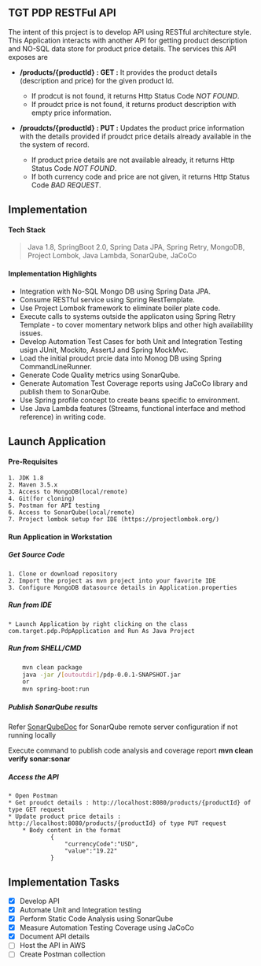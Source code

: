 ## TGT PDP RESTFul API
The intent of this project is to develop API using RESTful architecture style. This Application interacts with another API for getting product description and NO-SQL data store for product price details. The services this API exposes are 

* __/products/{productId} : GET :__  It provides the product details (description and price) for the given product Id.
    * If prodcut is not found, it returns Http Status Code _NOT FOUND_. 
    * If proudct price is not found, it returns product description with empty price information.


* __/proudcts/{productId} : PUT :__ Updates the product price information with the details provided if proudct price details already available in the the system of record.
    * If product price details are not available already, it returns Http Status Code _NOT FOUND_. 
    * If both currency code and price are not given, it returns Http Status Code _BAD REQUEST_.

## Implementation
#### Tech Stack
> Java 1.8, SpringBoot 2.0, Spring Data JPA, Spring Retry, MongoDB, Project Lombok, Java Lambda, SonarQube, JaCoCo

#### Implementation Highlights
  * Integration with No-SQL Mongo DB using Spring Data JPA.
  * Consume RESTful service using Spring RestTemplate.
  * Use Project Lombok framework to eliminate boiler plate code.
  * Execute calls to systems outside the applicaton using Spring Retry  Template - to cover momentary network blips and other high availability issues.
  * Develop Automation Test Cases for both Unit and Integration Testing usign JUnit, Mockito, AssertJ and Spring MockMvc.
  * Load the initial proudct prcie data into Monog DB using Spring CommandLineRunner.
  * Generate Code Quality metrics using SonarQube.
  * Generate Automation Test Coverage reports using JaCoCo library and publish them to SonarQube.
  * Use Spring profile concept to create beans specific to environment.
  * Use Java Lambda features (Streams, functional interface and method reference) in writing code. 

## Launch Application
#### Pre-Requisites
    1. JDK 1.8
    2. Maven 3.5.x
    3. Access to MongoDB(local/remote)
    4. Git(for cloning)
    5. Postman for API testing
    6. Access to SonarQube(local/remote)
    7. Project lombok setup for IDE (https://projectlombok.org/)
#### Run Application in Workstation
##### Get Source Code
    1. Clone or download repository
    2. Import the project as mvn project into your favorite IDE
    3. Configure MongoDB datasource details in Application.properties
##### Run from IDE
    * Launch Application by right clicking on the class com.target.pdp.PdpApplication and Run As Java Project
##### Run from SHELL/CMD
```bash
    mvn clean package
    java -jar /[outoutdir]/pdp-0.0.1-SNAPSHOT.jar
    or 
    mvn spring-boot:run
```
##### Publish SonarQube results

Refer [SonarQubeDoc](https://docs.sonarqube.org/display/SCAN/Analyzing+with+SonarQube+Scanner+for+Maven) for SonarQube remote server configuration if not running locally

Execute command to publish code analysis and coverage report __mvn clean verify sonar:sonar__

##### Access the API
    * Open Postman
    * Get proudct details : http://localhost:8080/products/{productId} of type GET request
    * Update product price details : http://localhost:8080/products/{productId} of type PUT request
        * Body content in the format 
                {
                    "currencyCode":"USD",
                    "value":"19.22"
                }

## Implementation Tasks
* [x] Develop API
* [x] Automate Unit and Integration testing
* [X] Perform Static Code Analysis using SonarQube
* [X] Measure Automation Testing Coverage using JaCoCo
* [X] Document API details
* [ ] Host the API in AWS
* [ ] Create Postman collection
